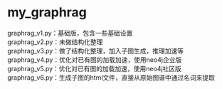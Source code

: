 # my_graphrag  

graphrag_v1.py：基础版，包含一些基础设置  
graphrag_v2.py：未做结构化整理  
graphrag_v3.py：做了结构化整理，加入子图生成，推理加速等  
graphrag_v4.py：优化对已有图的加载加速，使用neo4j企业版
graphrag_v5.py：优化对已有图的加载加速，使用neo4j社区版  
graphrag_v6.py：生成子图的html文件，直接从原始图谱中通过名词来提取   
